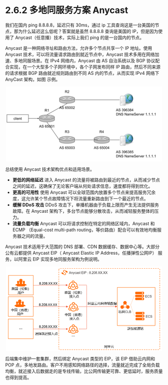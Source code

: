 # 2.6.2 多地同服务方案 Anycast

我们在国内 ping 8.8.8.8，延迟只有 30ms，通过 ip 工具查询这是一台美国的节点，那为什么延迟这么低呢？答案就是虽然 8.8.8.8 查询是美国的 IP，但是因为使用了 Anycast（任意播）技术，实际上我们 ping 的是一台国内的节点。

Anycast 是一种网络寻址和路由方法，允许多个节点共享一个 IP 地址。使用 Anycast 技术，可以将流量请求路由到就近节点中，Anycast 技术多用在网络加速、多地同服场景。在 IPv4 网络内，Anycast 由 AS 自治系统以及 BGP 协议配合实现，在一个大型多个子网环境中，各个子网发布同样 IP 路由，然后不同来源的请求根据 BGP 路由就近规则路由到不同 AS 内的节点，从而实现 IPv4 网络下 AnyCast 架构，如图 示例。

<div  align="center">
	<img src="../../assets/anycast.svg" width = "500"  align=center />
</div>

总结使用 Anycast 技术架构优点和适用场景。

- **更低的网络延迟** 进入 Anycast 的流量将被路由到最近的节点，从而减少节点之间的延迟，这确保了无论客户端从何处请求信息，速度都将得到优化。
- **更高的可用性** 使用 Anycast 可以全球范围内放置多个节点来提高服务冗余度，这允许某个节点故障情况下将流量重新路由到下一个最近的节点。
- **缓解 DDoS 攻击** DDoS 攻击下，单播机器由于负载上限而产生无法提供服务故障。在 Anycast 架构下，多台节点能够分散攻击，从而减轻服务整体的压力。
- **流量负载均衡** Anycast 可以将请求控制在特定的网络区域内，Anycast 和 ECMP （Equal-cost multi-path routing，等价路由）配合可以有效地均衡服务器之间的流量。


Anycast 技术适用于大范围的 DNS 部署、CDN 数据缓存、数据中心等。大部分公有云都提供 Anycast EIP（ Anycast Elastic IP Address，任播弹性公网IP） 服务，以阿里云 EIP 实现多地同服务架构为例说明。

<div  align="center">
	<img src="../../assets/eip.png" width = "500"  align=center />
</div>

后端集中维护一套集群，然后绑定 Anycast 类型的 EIP，该 EIP 借助云内网和 POP 点，多地发路由。客户不用感知网络路径的选择，流量就近完成了全局负载均衡，就近接入后数据走的是专线传输，比公网传输更可靠、更低延时，服务质量也得到提高。
